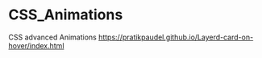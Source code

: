 # CSS_Animations
CSS advanced Animations
https://pratikpaudel.github.io/Layerd-card-on-hover/index.html
